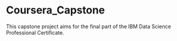 # Coursera_Capstone
This capstone project aims for the final part of the IBM Data Science Professional Certificate.

